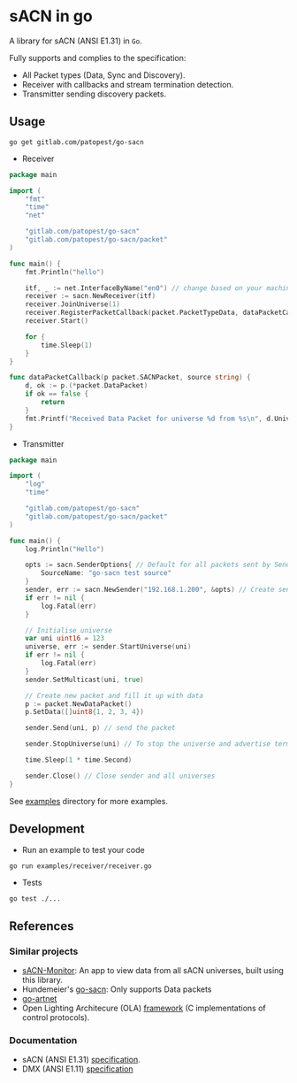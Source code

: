 # sACN in go

A library for sACN (ANSI E1.31) in `Go`.

Fully supports and complies to the specification:

- All Packet types (Data, Sync and Discovery).
- Receiver with callbacks and stream termination detection.
- Transmitter sending discovery packets.


## Usage

```shell
go get gitlab.com/patopest/go-sacn
```

- Receiver

```go
package main

import (
    "fmt"
    "time"
    "net"

    "gitlab.com/patopest/go-sacn"
    "gitlab.com/patopest/go-sacn/packet"
)

func main() {
    fmt.Println("hello")

    itf, _ := net.InterfaceByName("en0") // change based on your machine
    receiver := sacn.NewReceiver(itf)
    receiver.JoinUniverse(1)
    receiver.RegisterPacketCallback(packet.PacketTypeData, dataPacketCallback)
    receiver.Start()

    for {
        time.Sleep(1)
    }
}

func dataPacketCallback(p packet.SACNPacket, source string) {
    d, ok := p.(*packet.DataPacket)
    if ok == false {
        return
    }
    fmt.Printf("Received Data Packet for universe %d from %s\n", d.Universe, source)
}
```

- Transmitter

```go
package main

import (
    "log"
    "time"

    "gitlab.com/patopest/go-sacn"
    "gitlab.com/patopest/go-sacn/packet"
)

func main() {
    log.Println("Hello")

    opts := sacn.SenderOptions{ // Default for all packets sent by Sender if not provided in the packet itself.
        SourceName: "go-sacn test source"
    }
    sender, err := sacn.NewSender("192.168.1.200", &opts) // Create sender with binding to interface
    if err != nil {
        log.Fatal(err)
    }

    // Initialise universe
    var uni uint16 = 123
    universe, err := sender.StartUniverse(uni)
    if err != nil {
        log.Fatal(err)
    }
    sender.SetMulticast(uni, true)

    // Create new packet and fill it up with data
    p := packet.NewDataPacket()
    p.SetData([]uint8{1, 2, 3, 4})

    sender.Send(uni, p) // send the packet

    sender.StopUniverse(uni) // To stop the universe and advertise termination to receivers

    time.Sleep(1 * time.Second)

    sender.Close() // Close sender and all universes
}
```


See [examples](./examples) directory for more examples.


## Development

- Run an example to test your code

```shell
go run examples/receiver/receiver.go
```

- Tests

```shell
go test ./...
```


## References

### Similar projects

- [sACN-Monitor](https://gitlab.com/patopest/sacn-monitor): An app to view data from all sACN universes, built using this library.
- Hundemeier's [go-sacn](https://github.com/Hundemeier/go-sacn): Only supports Data packets
- [go-artnet](https://github.com/jsimonetti/go-artnet)
- Open Lighting Architecure (OLA) [framework](https://github.com/OpenLightingProject/ola) (C implementations of control protocols).

### Documentation

- sACN (ANSI E1.31) [specification](https://tsp.esta.org/tsp/documents/docs/ANSI_E1-31-2018.pdf).
- DMX (ANSI E1.11) [specification](https://tsp.esta.org/tsp/documents/docs/ANSI-ESTA_E1-11_2008R2018.pdf)